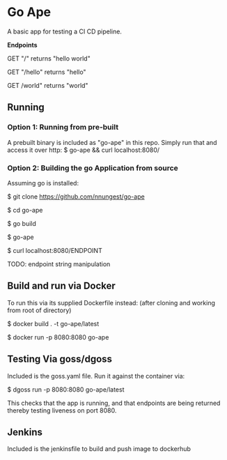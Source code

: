 # Go Ape
A basic app for testing a CI CD pipeline.

**Endpoints**

GET "/" returns "hello world"

GET "/hello" returns "hello"

GET /world" returns "world"

## Running
### Option 1: Running from pre-built
A prebuilt binary is included as "go-ape" in this repo. Simply run that and access it over http: $ go-ape && curl localhost:8080/

### Option 2: Building the go Application from source

Assuming go is installed:

$ git clone https://github.com/nnungest/go-ape

$ cd go-ape

$ go build

$ go-ape

$ curl localhost:8080/ENDPOINT


TODO: endpoint string manipulation

## Build and run via Docker

To run this via its supplied Dockerfile instead:
(after cloning and working from root of directory)

$ docker build . -t go-ape/latest

$ docker run -p 8080:8080 go-ape

## Testing Via goss/dgoss
Included is the goss.yaml file. Run it against the container via:

$ dgoss run -p 8080:8080 go-ape/latest

This checks that the app is running, and that endpoints are being returned thereby testing liveness on port 8080.

## Jenkins
Included is the jenkinsfile to build and push image to dockerhub
